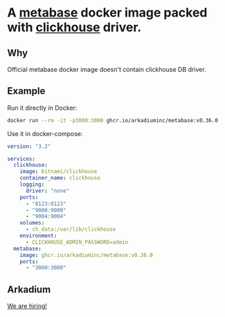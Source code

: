 # A [metabase](https://github.com/metabase/metabase) docker image packed with [clickhouse](https://github.com/ClickHouse/metabase-clickhouse-driver) driver.

## Why
Official metabase docker image doesn't contain clickhouse DB driver.

## Example

Run it directly in Docker:

```sh
docker run --rm -it -p3000:3000 ghcr.io/arkadiuminc/metabase:v0.36.0
```

Use it in docker-compose:

```yaml
version: "3.2"

services:
  clickhouse:
    image: bitnami/clickhouse
    container_name: clickhouse
    logging:
      driver: "none"
    ports:
      - "8123:8123"
      - "9000:9000"
      - "9004:9004"
    volumes:
      - ch_data:/var/lib/clickhouse
    environment:
      - CLICKHOUSE_ADMIN_PASSWORD=admin
  metabase:
    image: ghcr.io/arkadiuminc/metabase:v0.36.0
    ports:
      - "3000:3000"
```

## Arkadium

[We are hiring!](https://apply.workable.com/arkadium-1/?utm_source=github)
